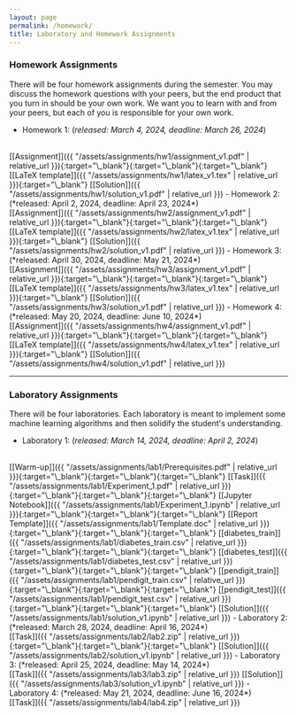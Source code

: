 ```yaml
---
layout: page
permalink: /homework/
title: Laboratory and Homework Assignments
---
```


### Homework Assignments
There will be four homework assignments during the semester. You may discuss the homework questions with your peers, but the end product that you turn in should be your own work. We want you to learn with and from your peers, but each of you is responsible for your own work.


- Homework 1: (*released: March 4, 2024, deadline: March 26, 2024*)
<br>
[[Assignment]]({{ "/assets/assignments/hw1/assignment_v1.pdf" | relative_url }}){:target="\_blank"}{:target="\_blank"}{:target="\_blank"} [[LaTeX template]]({{ "/assets/assignments/hw1/latex_v1.tex" | relative_url }}){:target="\_blank"} [[Solution]]({{ "/assets/assignments/hw1/solution_v1.pdf" | relative_url }})
- Homework 2: (*released: April 2, 2024, deadline: April 23, 2024*)
<br>
[[Assignment]]({{ "/assets/assignments/hw2/assignment_v1.pdf" | relative_url }}){:target="\_blank"}{:target="\_blank"}{:target="\_blank"} [[LaTeX template]]({{ "/assets/assignments/hw2/latex_v1.tex" | relative_url }}){:target="\_blank"} [[Solution]]({{ "/assets/assignments/hw2/solution_v1.pdf" | relative_url }})
- Homework 3: (*released: April 30, 2024, deadline: May 21, 2024*)
<br>
[[Assignment]]({{ "/assets/assignments/hw3/assignment_v1.pdf" | relative_url }}){:target="\_blank"}{:target="\_blank"}{:target="\_blank"} [[LaTeX template]]({{ "/assets/assignments/hw3/latex_v1.tex" | relative_url }}){:target="\_blank"} [[Solution]]({{ "/assets/assignments/hw3/solution_v1.pdf" | relative_url }})
- Homework 4: (*released: May 20, 2024, deadline: June 10, 2024*)
<br>
[[Assignment]]({{ "/assets/assignments/hw4/assignment_v1.pdf" | relative_url }}){:target="\_blank"}{:target="\_blank"}{:target="\_blank"} [[LaTeX template]]({{ "/assets/assignments/hw4/latex_v1.tex" | relative_url }}){:target="\_blank"} [[Solution]]({{ "/assets/assignments/hw4/solution_v1.pdf" | relative_url }})

***

### Laboratory Assignments

There will be four laboratories. Each laboratory is meant to implement some machine learning algorithms and then solidify the student's understanding.


- Laboratory 1: (*released: March 14, 2024, deadline: April 2, 2024*)
<br>
[[Warm-up]]({{ "/assets/assignments/lab1/Prerequisites.pdf" | relative_url }}){:target="\_blank"}{:target="\_blank"}{:target="\_blank"} 
[[Task]]({{ "/assets/assignments/lab1/Experiment_1.pdf" | relative_url }}){:target="\_blank"}{:target="\_blank"}{:target="\_blank"}  
[[Jupyter Notebook]]({{ "/assets/assignments/lab1/Experiment_1.ipynb" | relative_url }}){:target="\_blank"}{:target="\_blank"}{:target="\_blank"} 
[[Report Template]]({{ "/assets/assignments/lab1/Template.doc" | relative_url }}){:target="\_blank"}{:target="\_blank"}{:target="\_blank"} 
[[diabetes_train]]({{ "/assets/assignments/lab1/diabetes_train.csv" | relative_url }}){:target="\_blank"}{:target="\_blank"}{:target="\_blank"} 
[[diabetes_test]]({{ "/assets/assignments/lab1/diabetes_test.csv" | relative_url }}){:target="\_blank"}{:target="\_blank"}{:target="\_blank"} 
[[pendigit_train]]({{ "/assets/assignments/lab1/pendigit_train.csv" | relative_url }}){:target="\_blank"}{:target="\_blank"}{:target="\_blank"} 
[[pendigit_test]]({{ "/assets/assignments/lab1/pendigit_test.csv" | relative_url }}){:target="\_blank"}{:target="\_blank"}{:target="\_blank"} 
[[Solution]]({{ "/assets/assignments/lab1/solution_v1.ipynb" | relative_url }})
- Laboratory 2: (*released: March 28, 2024, deadline: April 16, 2024*) 
<br>
[[Task]]({{ "/assets/assignments/lab2/lab2.zip" | relative_url }}){:target="\_blank"}{:target="\_blank"}{:target="\_blank"}
[[Solution]]({{ "/assets/assignments/lab2/solution_v1.ipynb" | relative_url }})
- Laboratory 3: (*released: April 25, 2024, deadline: May 14, 2024*)
<br>
[[Task]]({{ "/assets/assignments/lab3/lab3.zip" | relative_url }})
[[Solution]]({{ "/assets/assignments/lab3/solution_v1.ipynb" | relative_url }})
- Laboratory 4: (*released: May 21, 2024, deadline: June 16, 2024*)
<br>
[[Task]]({{ "/assets/assignments/lab4/lab4.zip" | relative_url }})